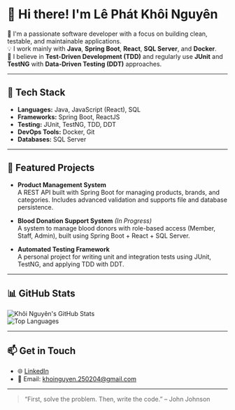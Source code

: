 # 👋 Hi there! I'm Lê Phát Khôi Nguyên

🎯 I'm a passionate software developer with a focus on building clean, testable, and maintainable applications.  
💡 I work mainly with **Java**, **Spring Boot**, **React**, **SQL Server**, and **Docker**.  
🧪 I believe in **Test-Driven Development (TDD)** and regularly use **JUnit** and **TestNG** with **Data-Driven Testing (DDT)** approaches.

---

## 🧰 Tech Stack

- **Languages:** Java, JavaScript (React), SQL  
- **Frameworks:** Spring Boot, ReactJS  
- **Testing:** JUnit, TestNG, TDD, DDT  
- **DevOps Tools:** Docker, Git  
- **Databases:** SQL Server

---

## 🚀 Featured Projects

- **Product Management System**  
  A REST API built with Spring Boot for managing products, brands, and categories. Includes advanced validation and supports file and database persistence.

- **Blood Donation Support System** *(In Progress)*  
  A system to manage blood donors with role-based access (Member, Staff, Admin), built using Spring Boot + React + SQL Server.

- **Automated Testing Framework**  
  A personal project for writing unit and integration tests using JUnit, TestNG, and applying TDD with DDT.

---

## 📊 GitHub Stats

![Khôi Nguyên's GitHub Stats](https://github-readme-stats.vercel.app/api?username=overcode250204&show_icons=true&theme=gruvbox&count_private=true)  
![Top Languages](https://github-readme-stats.vercel.app/api/top-langs/?username=overcode250204&layout=compact&theme=gruvbox)

---

## 📫 Get in Touch

- 🌐 [LinkedIn]([https://www.linkedin.com/in/your-name](https://www.linkedin.com/in/l%C3%AA-nguy%C3%AAn-807441248/))  
- 📧 Email: khoinguyen.250204@gmail.com

---

> “First, solve the problem. Then, write the code.” – John Johnson
